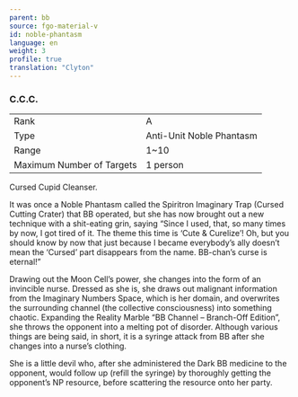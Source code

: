 ```yaml
---
parent: bb
source: fgo-material-v
id: noble-phantasm
language: en
weight: 3
profile: true
translation: "Clyton"
---
```


### C.C.C.

<table>
  <tr><td>Rank</td><td>A</td></tr>
  <tr><td>Type</td><td>Anti-Unit Noble Phantasm</td></tr>
  <tr><td>Range</td><td>1~10</td></tr>
  <tr><td>Maximum Number of Targets</td><td>1 person</td></tr>
</table>

Cursed Cupid Cleanser.

It was once a Noble Phantasm called the Spiritron Imaginary Trap (Cursed Cutting Crater) that BB operated, but she has now brought out a new technique with a shit-eating grin, saying “Since I used, that, so many times by now, I got tired of it. The theme this time is ‘Cute & Curelize’! Oh, but you should know by now that just because I became everybody’s ally doesn’t mean the ‘Cursed’ part disappears from the name. BB-chan’s curse is eternal!”

Drawing out the Moon Cell’s power, she changes into the form of an invincible nurse. Dressed as she is, she draws out malignant information from the Imaginary Numbers Space, which is her domain, and overwrites the surrounding channel (the collective consciousness) into something chaotic. Expanding the Reality Marble “BB Channel – Branch-Off Edition”, she throws the opponent into a melting pot of disorder. Although various things are being said, in short, it is a syringe attack from BB after she changes into a nurse’s clothing.

She is a little devil who, after she administered the Dark BB medicine to the opponent, would follow up (refill the syringe) by thoroughly getting the opponent’s NP resource, before scattering the resource onto her party.
